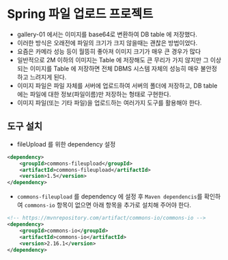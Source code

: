 # Spring 파일 업로드 프로젝트
- gallery-01 에서는 이미지를 base64로 변환하여 DB table 에 저장했다.
- 이러한 방식은 오래전에 파일의 크기가 크지 않을때는 괜찮은 방법이었다.
- 요즘은 카메라 성능 등이 월뜽히 좋아져 이미지 크기가 매우 큰 경우가 많다
- 일반적으로 2M 이하의 이미지는 Table 에 저장해도 큰 무리가 가지 않지만 그 이상되는 이미지를 Table 에 저장하면 전체 DBMS 시스템 자체의 성능히 매우 불안정하고 느려지게 된다.
- 이미지 파일은 파일 자체를 서버에 업로드하여 서버의 폴더에 저장하고, DB table 에는 파일에 대한 정보(파일이름)만 저장하는 형태로 구현한다.
- 이미지 파일(또는 기타 파일)을 업로드하는 여러가지 도구를 활용해야 한다.

## 도구 설치
- fileUpload 를 위한 dependency 설정
```xml
<dependency>
	<groupId>commons-fileupload</groupId>
	<artifactId>commons-fileupload</artifactId>
	<version>1.5</version>
</dependency>
```
- `commons-fileupload` 를 dependency 에 설정 후  `Maven dependencis`를 확인하여 `commons-io` 항목이 없으면 아래 항목을 추가로 설치해 주어야 한다.
```xml
<!-- https://mvnrepository.com/artifact/commons-io/commons-io -->
<dependency>
    <groupId>commons-io</groupId>
    <artifactId>commons-io</artifactId>
    <version>2.16.1</version>
</dependency>
```






